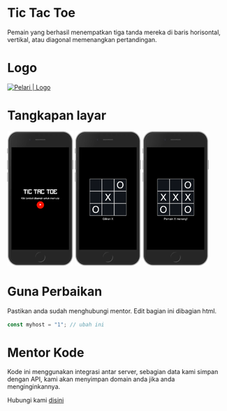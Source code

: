 # Tic Tac Toe
Pemain yang berhasil menempatkan tiga tanda mereka di baris horisontal, vertikal, atau diagonal memenangkan pertandingan.

# Logo
[<img title="Pelari | Logo" alt="Pelari | Logo" width="128px" src="https://kodekomen.web.app/assets/game/tictactoe/favicon.ico">](https://kodekomen.web.app/assets/game/tictactoe/favicon.ico)

# Tangkapan layar
[<img title="Tic Tac Toe | SS" alt="Tic Tac Toe | SS" width="30%" src="https://raw.githubusercontent.com/iddevlop/tictactoe/refs/heads/main/ss/ss_001.png">](https://raw.githubusercontent.com/iddevlop/tictactoe/refs/heads/main/ss/ss_001.png) 
[<img title="Tic Tac Toe | SS" alt="Tic Tac Toe | SS" width="30%" src="https://raw.githubusercontent.com/iddevlop/tictactoe/refs/heads/main/ss/ss_002.png">](https://raw.githubusercontent.com/iddevlop/tictactoe/refs/heads/main/ss/ss_002.png) 
[<img title="Tic Tac Toe | SS" alt="Tic Tac Toe | SS" width="30%" src="https://raw.githubusercontent.com/iddevlop/tictactoe/refs/heads/main/ss/ss_003.png">](https://raw.githubusercontent.com/iddevlop/tictactoe/refs/heads/main/ss/ss_003.png)

# Guna Perbaikan
Pastikan anda sudah menghubungi mentor. Edit bagian ini dibagian html.
``` js
const myhost = "1"; // ubah ini
```

# Mentor Kode
Kode ini menggunakan integrasi antar server, sebagian data kami simpan dengan API, kami akan menyimpan domain anda jika anda menginginkannya.

Hubungi kami [disini](https://wa.me/6285772757932)
